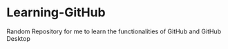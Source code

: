 # Learning-GitHub
Random Repository for me to learn the functionalities of GitHub and GitHub Desktop
